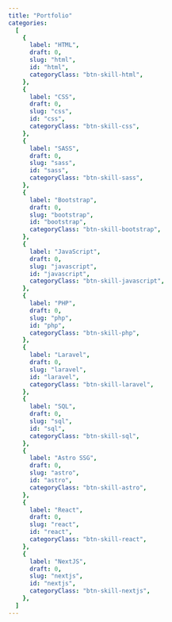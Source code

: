 ```yaml
---
title: "Portfolio"
categories:
  [
    {
      label: "HTML",
      draft: 0,
      slug: "html",
      id: "html",
      categoryClass: "btn-skill-html",
    },
    {
      label: "CSS",
      draft: 0,
      slug: "css",
      id: "css",
      categoryClass: "btn-skill-css",
    },
    {
      label: "SASS",
      draft: 0,
      slug: "sass",
      id: "sass",
      categoryClass: "btn-skill-sass",
    },
    {
      label: "Bootstrap",
      draft: 0,
      slug: "bootstrap",
      id: "bootstrap",
      categoryClass: "btn-skill-bootstrap",
    },
    {
      label: "JavaScript",
      draft: 0,
      slug: "javascript",
      id: "javascript",
      categoryClass: "btn-skill-javascript",
    },
    {
      label: "PHP",
      draft: 0,
      slug: "php",
      id: "php",
      categoryClass: "btn-skill-php",
    },
    {
      label: "Laravel",
      draft: 0,
      slug: "laravel",
      id: "laravel",
      categoryClass: "btn-skill-laravel",
    },
    {
      label: "SQL",
      draft: 0,
      slug: "sql",
      id: "sql",
      categoryClass: "btn-skill-sql",
    },
    {
      label: "Astro SSG",
      draft: 0,
      slug: "astro",
      id: "astro",
      categoryClass: "btn-skill-astro",
    },
    {
      label: "React",
      draft: 0,
      slug: "react",
      id: "react",
      categoryClass: "btn-skill-react",
    },
    {
      label: "NextJS",
      draft: 0,
      slug: "nextjs",
      id: "nextjs",
      categoryClass: "btn-skill-nextjs",
    },
  ]
---
```

